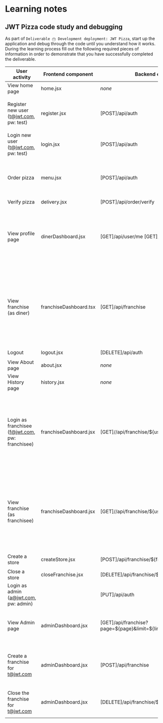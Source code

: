 # Learning notes

## JWT Pizza code study and debugging

As part of `Deliverable ⓵ Development deployment: JWT Pizza`, start up the application and debug through the code until you understand how it works. During the learning process fill out the following required pieces of information in order to demonstrate that you have successfully completed the deliverable.

| User activity                                       | Frontend component | Backend endpoints | Database SQL |
| --------------------------------------------------- | ------------------ | ----------------- | ------------ |
| View home page                                      |     home.jsx       |      *none*         |    *none*      |
| Register new user<br/>(t@jwt.com, pw: test)         |     register.jsx               |       [POST]/api/auth            |       `INSERT INTO user (name, email, password) VALUES (?, ?, ?)` <br/>`INSERT INTO userRole (userId, role, objectId) VALUES (?, ?, ?)`       |
| Login new user<br/>(t@jwt.com, pw: test)            |     login.jsx      | [POST]/api/auth   |  `INSERT INTO auth (token, userId) VALUES (?, ?)`             |
| Order pizza                                         |     menu.jsx       |      [POST]/api/auth             |   `SELECT id, franchiseId, storeId, date FROM dinerOrder WHERE dinerId=? LIMIT` <br/>     `SELECT id, menuId, description, price FROM orderItem WHERE orderId=?`       |
| Verify pizza                                        |     delivery.jsx |  [POST]/api/order/verify    |    (factory)       |  
| View profile page                                   |       dinerDashboard.jsx             |      [GET]/api/user/me  [GET]/api/order |    `SELECT * FROM user WHERE email=?` <br/> `SELECT * FROM userRole WHERE userId=?` <br/> `SELECT id, franchiseId, storeId, date FROM dinerOrder WHERE dinerId=? LIMIT` `SELECT id, menuId, description, price FROM orderItem WHERE orderId=?`        |
| View franchise<br/>(as diner)                       |      franchiseDashboard.tsx |   [GET]/api/franchise                | `SELECT u.id, u.name, u.email FROM userRole AS ur JOIN user AS u ON u.id=ur.userId WHERE ur.objectId=? AND ur.role='franchisee'` <br/>  `SELECT s.id, s.name, COALESCE(SUM(oi.price), 0) AS totalRevenue FROM dinerOrder AS do JOIN orderItem AS oi ON do.id=oi.orderId RIGHT JOIN store AS s ON s.id=do.storeId WHERE s.franchiseId=? GROUP BY s.id`            |
| Logout                                              |      logout.jsx    |     [DELETE]/api/auth  |     `DELETE FROM auth WHERE token=?`         |
| View About page                                     |      about.jsx              |     *none*              |    *none*          |
| View History page                                   |       history.jsx            |     *none*              |       *none*       |
| Login as franchisee<br/>(f@jwt.com, pw: franchisee) |      franchiseDashboard.jsx    |       [GET]//api/franchise/${user.id}    |   `SELECT u.id, u.name, u.email FROM userRole AS ur JOIN user AS u ON u.id=ur.userId WHERE ur.objectId=? AND ur.role='franchisee'` <br/>    `SELECT s.id, s.name, COALESCE(SUM(oi.price), 0) AS totalRevenue FROM dinerOrder AS do JOIN orderItem AS oi ON do.id=oi.orderId RIGHT JOIN store AS s ON s.id=do.storeId WHERE s.franchiseId=? GROUP BY s.id`        |
| View franchise<br/>(as franchisee)                  |       franchiseDashboard.jsx  |    [GET]//api/franchise/${user.id}               |    `SELECT u.id, u.name, u.email FROM userRole AS ur JOIN user AS u ON u.id=ur.userId WHERE ur.objectId=? AND ur.role='franchisee'` <br/>    `SELECT s.id, s.name, COALESCE(SUM(oi.price), 0) AS totalRevenue FROM dinerOrder AS do JOIN orderItem AS oi ON do.id=oi.orderId RIGHT JOIN store AS s ON s.id=do.storeId WHERE s.franchiseId=? GROUP BY s.id`           |
| Create a store                                      |      createStore.jsx|     [POST]/api/franchise/${franchise.id}/store    |    `INSERT INTO store (franchiseId, name) VALUES (?, ?)`          |
| Close a store                                       |       closeFranchise.jsx | [DELETE]/api/franchise/${franchise.id}  |    `DELETE FROM store WHERE franchiseId=? AND id=?`          |
| Login as admin<br/>(a@jwt.com, pw: admin)           |                    |    [PUT]/api/auth               |   `INSERT INTO auth (token, userId) VALUES (?, ?)`          |
| View Admin page                                     |   adminDashboard.jsx |   [GET]/api/franchise?page=${page}&limit=${limit}&name=${nameFilter}                |        `SELECT id, name FROM store WHERE franchiseId=?` <br/>    `SELECT id, name FROM franchise WHERE name LIKE ? LIMIT ${limit + 1} OFFSET ${offset}`   | 
| Create a franchise for t@jwt.com                    |     adminDashboard.jsx               |       [POST]/api/franchise            |    `SELECT id, name FROM user WHERE email=?`    <br/ >  `INSERT INTO franchise (name) VALUES (?)` <br/>  `INSERT INTO userRole (userId, role, objectId) VALUES (?, ?, ?)`   |
| Close the franchise for t@jwt.com                   |     adminDashboard.jsx                |      [DELETE]/api/franchise/${franchise.id}             |   `DELETE FROM store WHERE franchiseId=?` <br/>  `DELETE FROM userRole WHERE objectId=?` <br/> `DELETE FROM franchise WHERE id=?`         |
